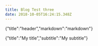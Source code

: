 ```yaml
---
title: Blog Test three
date: 2018-10-05T16:24:15.348Z
---
```

{"title":"header","markdown":"markdown"}

{"title":"My title","subtitle":"My subtitle"}
